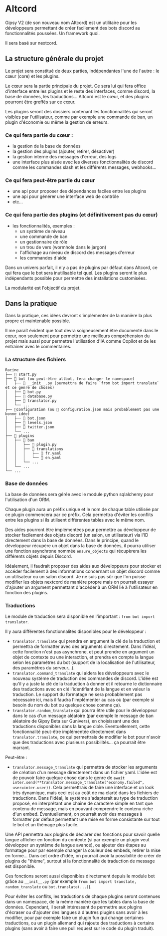# Altcord

Gipsy V2 (de son nouveau nom Altcord) est un utilitaire pour les développeurs permettant de créer facilement des bots discord au fonctionnalités poussées.
Un framework quoi.

Il sera basé sur nextcord.

## La structure générale du projet

Le projet sera constitué de deux parties, indépendantes l'une de l'autre : le cœur (core) et les plugins.

Le cœur sera la partie principale du projet. Ce sera lui qui fera office d'interface entre les plugins et le reste des interfaces, comme discord, la base de données, les traductions… Altcord est le cœur, et des plugins pourront être greffés sur ce cœur.

Les plugins seront des dossiers contenant les fonctionnalités qui seront visibles par l'utilisateur, comme par exemple une commande de ban, un plugin d'économie ou même la gestion de erreurs.

### Ce qui fera partie du cœur :
- la gestion de la base de données
- la gestion des plugins (ajouter, retirer, désactiver)
- la gestion interne des messages d'erreur, des logs
- une interface plus aisée avec les diverses fonctionnalités de discord comme les commandes slash et les différents messages, webhooks...

### Ce qui fera **peut-être** partie du cœur
- une api pour proposer des dépendances faciles entre les plugins
- une api pour générer une interface web de contrôle
- etc...

### Ce qui fera partie des plugins (et définitivement pas du cœur)
- les fonctionnalités, exemples :
  - un système de niveau
  - une commande de ban
  - un gestionnaire de rôle
  - un trou de vers (wormhole dans le jargon)
  - l'affichage au niveau de discord des messages d'erreur
  - les commandes d'aide

Dans un univers parfait, il n'y a pas de plugins par défaut dans Altcord, ce qui fera que le bot sera inutilisable tel quel.
Les plugins seront le plus indépendants possible pour permettre des installations customisées.

La modularité est l'objectif du projet.

## Dans la pratique

Dans la pratique, ces idées devront s'implémenter de la manière la plus propre et maintenable possible.

Il me paraît évident que tout devra soigneusement être documenté dans le cœur, non seulement pour permettre une meilleurs compréhension du projet mais aussi pour permettre l'utilisation d'IA comme Copilot et de les entraîner avec le commentaires.

### La structure des fichiers
```
Racine
├── 📄 start.py
├── 📁 bot (ou peut-être altbot, fera changer le namespace)
│   ├── 📄 __init__.py (permettra de faire `from bot import translate` et ce genre de choses)
│   ├── 📄 bot.py
│   ├── 📄 database.py
│   ├── 📄 translator.py
│   └── ...
├── 📂configuration (ou 📄 configuration.json mais probablement pas une bonne idée)
│   ├── 📄 bot.json
│   ├── 📄 levels.json
│   ├── 📄 twitter.json
│   └── ...
├── 📁 plugins
│   ├── 📂 ban
│   │   ├── 📄 plugin.py
│   │   ├── 📁 translations
│   │   │   ├── 📄 fr.yaml
│   │   │   └── 📄 en.yaml
│   │   └── ...
│   └── ...
└── ...
```

### Base de données

La base de données sera gérée avec le module python sqlalchemy pour l'utilisation d'un ORM.


Chaque plugin aura un préfix unique et le nom de chaque table utilisée par ce plugin commencera par ce préfix. Cela permettra d'éviter les conflits entre les plugins si ils utilisent différentes tables avec le même nom.

Des aides pourront être implémentées pour permettre au développeur de stocker facilement des objets discord (un salon, un utilisateur) via l'ID directement dans la base de données. Dans le principe, quand le développeur récupère un objet dans la base de données, il pourra utiliser une fonction asynchrone nommée `ensure_objects` qui récupèrera les différents objets depuis Discord.

Idéalement, il faudrait proposer des aides aux développeurs pour stocker et accéder facilement à des informations concernant un objet discord comme un utilisateur ou un salon discord.
Je ne suis pas sûr que l'on puisse modifier les objets nextcord de manière propre mais on pourrait essayer d'ajouter un argument permettant d'accéder à un ORM lié à l'utilisateur en fonction des plugins.

### Traductions

Le module de traduction sera disponible en l'important : `from bot import translator`.

Il y aura différentes fonctionnalités disponibles pour le développeur :
* `translator.translate` qui prendra en argument la clé de la traduction et permettra de formatter avec des arguments directement. Dans l'idéal, cette fonction n'est pas asynchrone, et peut prendre en argument un objet de contexte ou une interaction, et prendra en compte la langue selon les paramètres du bot (support de la localisation de l'utilisateur, des paramètres du serveur...).
* `translator.command_translate` qui aidera les développeurs avec le nouveau système de traduction des commandes de discord. L'idée est qu'il y a juste la clé de la traduction à donner et il retourne le dictionnaire des traductions avec en clé l'identifiant de la langue et en valeur la traduction. Le support du formatage ne sera probablement pas nécessaire ici, mais il faudra l'implémenter au cas où (par exemple si besoin du nom du bot ou quelque chose comme ça).
* `translator.random_translate` qui pourra être utile pour le développeur dans le cas d'un message aléatoire (par exemple le message de ban aléatoire de Gipsy Beta sur Gunivers), en choisissant une des traductions disponibles dans la langue cible. Éventuellement, cette fonctionnalité peut-être implémentée directement dans `translator.translate`, ce qui permettrais de modifier le bot pour n'avoir que des traductions avec plusieurs possibilités... ça pourrait être marrant. 

Peut-être :
* `translator.message_translate` qui permettra de stocker les arguments de création d'un message directement dans un fichier yaml. L'idée est de pouvoir faire quelque chose dans le genre de `await inter.send(**translator.message_translate("economy.failed", user=inter.user))`. Cela permettrais de faire une interface et un look très dynamique, mais ceci est au coût de ma clarté dans les fichiers de traductions. Dans l'idéal, le système s'adapterait au type de traduction proposé, en interprétant une chaîne de caractère simple en tant que contenu de message, mais en pouvant comprendre le contenu riche d'un embed. Éventuellement, on pourrait avoir des messages à formatter par défaut permettant une mise en forme consistante sur tout le bot et un thémage plus facile.

Une API permettra aux plugins de déclarer des fonctions pour savoir quelle langue afficher en fonction du contexte (si par exemple un plugin veut développer un système de langue avancé), ou ajouter des étapes au formatage pour par exemple changer la couleur des embeds, retirer la mise en forme... Dans cet ordre d'idée, on pourrait avoir la possibilité de créer de plugins de "thème", surtout si la fonctionnalité de traduction de message est disponible.

Ces fonctions seront aussi disponibles directement depuis le module bot grâce au `__init__.py` (par exemple `from bot import translate, random_translate` ou `bot.translate(...)`).

Pour éviter les conflits, les traductions de chaque plugins seront contenues dans un namespace, de la même manière que les tables dans la base de données.
Cependant, il serait intéressant de permettre aux plugins d'écraser ou d'ajouter des langues à d'autres plugins sans avoir à les modifier, pour par exemple faire un plugin fun qui change certaines traductions, ou un plugin allemand qui rajoute des traductions à certains plugins (sans avoir à faire une pull request sur le code du plugin traduit).
